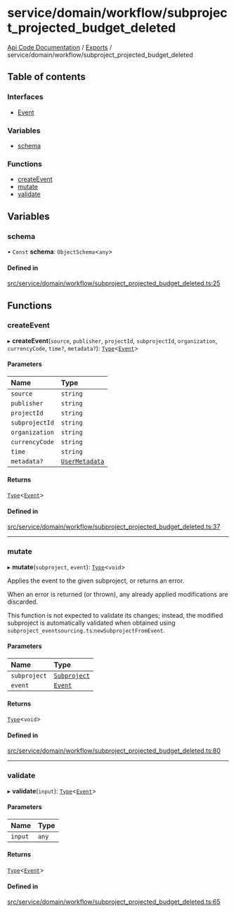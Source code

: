 # service/domain/workflow/subproject\_projected\_budget\_deleted
 
[Api Code Documentation](../README.md) / [Exports](../modules.md) / service/domain/workflow/subproject\_projected\_budget\_deleted

## Table of contents

### Interfaces

- [Event](../interfaces/service_domain_workflow_subproject_projected_budget_deleted.Event.md)

### Variables

- [schema](service_domain_workflow_subproject_projected_budget_deleted.md#schema)

### Functions

- [createEvent](service_domain_workflow_subproject_projected_budget_deleted.md#createevent)
- [mutate](service_domain_workflow_subproject_projected_budget_deleted.md#mutate)
- [validate](service_domain_workflow_subproject_projected_budget_deleted.md#validate)

## Variables

### schema

• `Const` **schema**: `ObjectSchema`\<`any`\>

#### Defined in

[src/service/domain/workflow/subproject_projected_budget_deleted.ts:25](https://github.com/openkfw/TruBudget/blob/3b9e793/api/src/service/domain/workflow/subproject_projected_budget_deleted.ts#L25)

## Functions

### createEvent

▸ **createEvent**(`source`, `publisher`, `projectId`, `subprojectId`, `organization`, `currencyCode`, `time?`, `metadata?`): [`Type`](result.md#type)\<[`Event`](../interfaces/service_domain_workflow_subproject_projected_budget_deleted.Event.md)\>

#### Parameters

| Name | Type |
| :------ | :------ |
| `source` | `string` |
| `publisher` | `string` |
| `projectId` | `string` |
| `subprojectId` | `string` |
| `organization` | `string` |
| `currencyCode` | `string` |
| `time` | `string` |
| `metadata?` | [`UserMetadata`](service_domain_metadata.md#usermetadata) |

#### Returns

[`Type`](result.md#type)\<[`Event`](../interfaces/service_domain_workflow_subproject_projected_budget_deleted.Event.md)\>

#### Defined in

[src/service/domain/workflow/subproject_projected_budget_deleted.ts:37](https://github.com/openkfw/TruBudget/blob/3b9e793/api/src/service/domain/workflow/subproject_projected_budget_deleted.ts#L37)

___

### mutate

▸ **mutate**(`subproject`, `event`): [`Type`](result.md#type)\<`void`\>

Applies the event to the given subproject, or returns an error.

When an error is returned (or thrown), any already applied modifications are
discarded.

This function is not expected to validate its changes; instead, the modified
subproject is automatically validated when obtained using
`subproject_eventsourcing.ts`:`newSubprojectFromEvent`.

#### Parameters

| Name | Type |
| :------ | :------ |
| `subproject` | [`Subproject`](../interfaces/service_domain_workflow_subproject.Subproject.md) |
| `event` | [`Event`](../interfaces/service_domain_workflow_subproject_projected_budget_deleted.Event.md) |

#### Returns

[`Type`](result.md#type)\<`void`\>

#### Defined in

[src/service/domain/workflow/subproject_projected_budget_deleted.ts:80](https://github.com/openkfw/TruBudget/blob/3b9e793/api/src/service/domain/workflow/subproject_projected_budget_deleted.ts#L80)

___

### validate

▸ **validate**(`input`): [`Type`](result.md#type)\<[`Event`](../interfaces/service_domain_workflow_subproject_projected_budget_deleted.Event.md)\>

#### Parameters

| Name | Type |
| :------ | :------ |
| `input` | `any` |

#### Returns

[`Type`](result.md#type)\<[`Event`](../interfaces/service_domain_workflow_subproject_projected_budget_deleted.Event.md)\>

#### Defined in

[src/service/domain/workflow/subproject_projected_budget_deleted.ts:65](https://github.com/openkfw/TruBudget/blob/3b9e793/api/src/service/domain/workflow/subproject_projected_budget_deleted.ts#L65)
